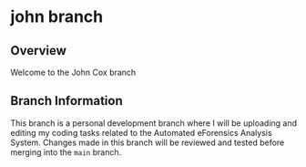 # john branch 

## Overview
Welcome to the John Cox branch

## Branch Information
This branch is a personal development branch where I will be uploading and editing my coding tasks related to the Automated eForensics Analysis System. Changes made in this branch will be reviewed and tested before merging into the `main` branch.


